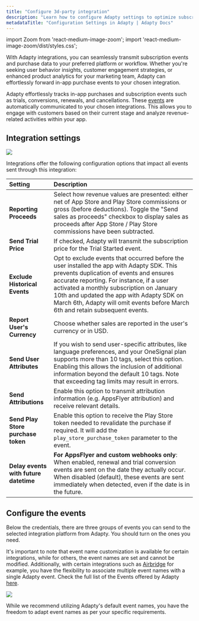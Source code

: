 ```yaml
---
title: "Configure 3d-party integration"
description: "Learn how to configure Adapty settings to optimize subscription management."
metadataTitle: "Configuration Settings in Adapty | Adapty Docs"
---
```


import Zoom from 'react-medium-image-zoom';
import 'react-medium-image-zoom/dist/styles.css';

With Adapty integrations, you can seamlessly transmit subscription events and purchase data to your preferred platform or workflow. Whether you're seeking user behavior insights, customer engagement strategies, or enhanced product analytics for your marketing team, Adapty can effortlessly forward in-app purchase events to your chosen integration.

Adapty effortlessly tracks in-app purchases and subscription events such as trials, conversions, renewals, and cancellations. These [events](events) are automatically communicated to your chosen integrations. This allows you to engage with customers based on their current stage and analyze revenue-related activities within your app. 

## Integration settings


<Zoom>
  <img src={require('./img/20bf659-CleanShot_2023-08-22_at_13.26.562x.webp').default}
  style={{
    border: '1px solid #727272', /* border width and color */
    width: '700px', /* image width */
    display: 'block', /* for alignment */
    margin: '0 auto' /* center alignment */
  }}
/>
</Zoom>





Integrations offer the following configuration options that impact all events sent through this integration:

| Setting                                           | Description                                                                                                                                                                                                                                                                                                                                                  |
|:--------------------------------------------------|:-------------------------------------------------------------------------------------------------------------------------------------------------------------------------------------------------------------------------------------------------------------------------------------------------------------------------------------------------------------|
| **Reporting Proceeds**                            | Select how revenue values are presented: either net of App Store and Play Store commissions or gross (before deductions). Toggle the "Send sales as proceeds" checkbox to display sales as proceeds after App Store / Play Store commissions have been subtracted.                                                                                           |
| **Send Trial Price**                              | If checked, Adapty will transmit the subscription price for the Trial Started event.                                                                                                                                                                                                                                                                         |
| **Exclude Historical Events**                     | Opt to exclude events that occurred before the user installed the app with Adapty SDK. This prevents duplication of events and ensures accurate reporting. For instance, if a user activated a monthly subscription on January 10th and updated the app with Adapty SDK on March 6th, Adapty will omit events before March 6th and retain subsequent events. |
| **Report User's Currency**                        | Choose whether sales are reported in the user's currency or in USD.                                                                                                                                                                                                                                                                                          |
| **Send User Attributes**                          | If you wish to send user-specific attributes, like language preferences, and your OneSignal plan supports more than 10 tags, select this option. Enabling this allows the inclusion of additional information beyond the default 10 tags. Note that exceeding tag limits may result in errors.                                                               |
| **Send Attributions**                             | Enable this option to transmit attribution information (e.g. AppsFlyer attribution) and receive relevant details.                                                                                                                                                                                                                                            |
| **Send Play Store purchase token**                | Enable this option to receive the Play Store token needed to revalidate the purchase if required. It will add the `play_store_purchase_token` parameter to the event.                                                                                                                                                                                        |
| **Delay events with future datetime** | **For AppsFlyer and custom webhooks only**: When enabled, renewal and trial conversion events are sent on the date they actually occur. When disabled (default), these events are sent immediately when detected, even if the date is in the future.                                                                                                         |

## Configure the events

Below the credentials, there are three groups of events you can send to the selected integration platform from Adapty. You should turn on the ones you need. 

It's important to note that event name customization is available for certain integrations, while for others, the event names are set and cannot be modified. Additionally, with certain integrations such as [Airbridge](airbridge#events-and-tags) for example, you have the flexibility to associate multiple event names with a single Adapty event. Check the full list of the Events offered by Adapty [here](events).


<Zoom>
  <img src={require('./img/c79f5cd-screencapture-app-adapty-io-integrations-pushwoosh-2023-08-22-13_31_07.webp').default}
  style={{
    border: '1px solid #727272', /* border width and color */
    width: '700px', /* image width */
    display: 'block', /* for alignment */
    margin: '0 auto' /* center alignment */
  }}
/>
</Zoom>





While we recommend utilizing Adapty's default event names, you have the freedom to adapt event names as per your specific requirements.
